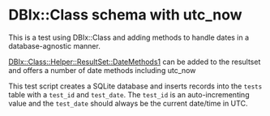 # DBIx::Class schema with utc_now

This is a test using DBIx::Class and adding methods to
handle dates in a database-agnostic manner.

[DBIx::Class::Helper::ResultSet::DateMethods1](https://metacpan.org/pod/DBIx::Class::Helper::ResultSet::DateMethods1) can be added to the resultset and offers a number of date methods including utc_now

This test script creates a SQLite database and inserts records into the `tests` table with a `test_id` and `test_date`. The `test_id` is an auto-incrementing value and the `test_date` should always be the current date/time in UTC.
